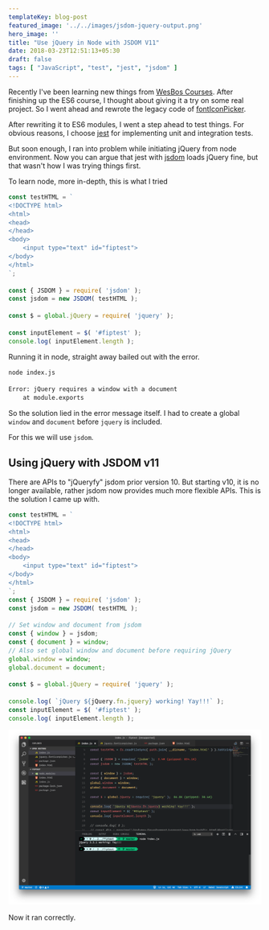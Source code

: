 ```yaml
---
templateKey: blog-post
featured_image: '../../images/jsdom-jquery-output.png'
hero_image: ''
title: "Use jQuery in Node with JSDOM V11"
date: 2018-03-23T12:51:13+05:30
draft: false
tags: [ "JavaScript", "test", "jest", "jsdom" ]
---
```


Recently I've been learning new things from [WesBos Courses](http://wesbos.com/courses/).
After finishing up the ES6 course, I thought about giving it a try on some real
project. So I went ahead and rewrote the legacy code of [fontIconPicker](https://github.com/fontIconPicker/fontIconPicker).

After rewriting it to ES6 modules, I went a step ahead to test things. For
obvious reasons, I choose [jest](https://facebook.github.io/jest/) for implementing
unit and integration tests.

But soon enough, I ran into problem while initiating jQuery from node environment.
Now you can argue that jest with [jsdom](https://github.com/jsdom/jsdom) loads
jQuery fine, but that wasn't how I was trying things first.

To learn node, more in-depth, this is what I tried

```js
const testHTML = `
<!DOCTYPE html>
<html>
<head>
</head>
<body>
	<input type="text" id="fiptest">
</body>
</html>
`;

const { JSDOM } = require( 'jsdom' );
const jsdom = new JSDOM( testHTML );

const $ = global.jQuery = require( 'jquery' );

const inputElement = $( '#fiptest' );
console.log( inputElement.length );
```

Running it in node, straight away bailed out with the error.

```bash
node index.js

Error: jQuery requires a window with a document
    at module.exports
```

So the solution lied in the error message itself. I had to create a global `window`
and `document` before `jquery` is included.

For this we will use `jsdom`.

## Using jQuery with JSDOM v11

There are APIs to "jQueryfy" jsdom prior version 10. But starting v10, it is no
longer available, rather jsdom now provides much more flexible APIs. This is the
solution I came up with.

```js
const testHTML = `
<!DOCTYPE html>
<html>
<head>
</head>
<body>
	<input type="text" id="fiptest">
</body>
</html>
`;
const { JSDOM } = require( 'jsdom' );
const jsdom = new JSDOM( testHTML );

// Set window and document from jsdom
const { window } = jsdom;
const { document } = window;
// Also set global window and document before requiring jQuery
global.window = window;
global.document = document;

const $ = global.jQuery = require( 'jquery' );

console.log( `jQuery ${jQuery.fn.jquery} working! Yay!!!` );
const inputElement = $( '#fiptest' );
console.log( inputElement.length );
```

![jQuery JSDOM v11 Output](../../images/jsdom-jquery-output.png)

Now it ran correctly.
